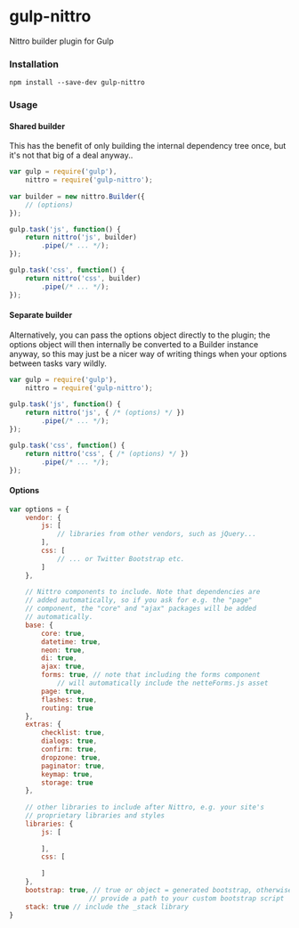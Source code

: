 gulp-nittro
===========

Nittro builder plugin for Gulp

### Installation

```
npm install --save-dev gulp-nittro
```

### Usage

#### Shared builder

This has the benefit of only building the internal dependency tree once,
but it's not that big of a deal anyway..

```js
var gulp = require('gulp'),
    nittro = require('gulp-nittro');
    
var builder = new nittro.Builder({
    // (options)
});

gulp.task('js', function() {
    return nittro('js', builder)
        .pipe(/* ... */);
});

gulp.task('css', function() {
    return nittro('css', builder)
        .pipe(/* ... */);
});

```

#### Separate builder

Alternatively, you can pass the options object directly to the
plugin; the options object will then internally be converted to a
Builder instance anyway, so this may just be a nicer way of writing
things when your options between tasks vary wildly.

```js
var gulp = require('gulp'),
    nittro = require('gulp-nittro');
    
gulp.task('js', function() {
    return nittro('js', { /* (options) */ })
        .pipe(/* ... */);
});

gulp.task('css', function() {
    return nittro('css', { /* (options) */ })
        .pipe(/* ... */);
});

```

#### Options

```js
var options = {
    vendor: {
        js: [
            // libraries from other vendors, such as jQuery...
        ],
        css: [
            // ... or Twitter Bootstrap etc.
        ]
    },
    
    // Nittro components to include. Note that dependencies are
    // added automatically, so if you ask for e.g. the "page"
    // component, the "core" and "ajax" packages will be added
    // automatically.
    base: {
        core: true,
        datetime: true,
        neon: true,
        di: true,
        ajax: true,
        forms: true, // note that including the forms component
            // will automatically include the netteForms.js asset
        page: true,
        flashes: true,
        routing: true
    },
    extras: {
        checklist: true,
        dialogs: true,
        confirm: true,
        dropzone: true,
        paginator: true,
        keymap: true,
        storage: true
    },
    
    // other libraries to include after Nittro, e.g. your site's
    // proprietary libraries and styles
    libraries: {
        js: [
        
        ],
        css: [
        
        ]
    },
    bootstrap: true, // true or object = generated bootstrap, otherwise
                    // provide a path to your custom bootstrap script
    stack: true // include the _stack library
}
```
